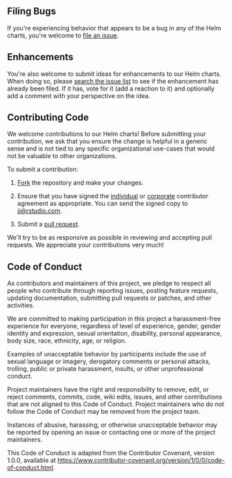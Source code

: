 ## Filing Bugs

If you're experiencing behavior that appears to be a bug in any of the Helm charts, you're welcome to [file an issue](https://github.com/rstudio/helm/issues/new). 

## Enhancements

You're also welcome to submit ideas for enhancements to our Helm charts. When doing so, please [search the issue list](https://github.com/rstudio/helm/issues) to see if the enhancement has already been filed. If it has, vote for it (add a reaction to it) and optionally add a comment with your perspective on the idea. 

## Contributing Code

We welcome contributions to our Helm charts! Before submitting your contribution, we ask that you ensure the change is helpful in a generic sense and is not tied to any specific organizational use-cases that would not be valuable to other organizations.

To submit a contribution:

1. [Fork](https://github.com/rstudio/helm/fork) the repository and make your changes.

2. Ensure that you have signed the [individual](https://rstudioblog.files.wordpress.com/2017/05/rstudio_individual_contributor_agreement.pdf) or [corporate](https://rstudioblog.files.wordpress.com/2017/05/rstudio_corporate_contributor_agreement.pdf) contributor agreement as appropriate. You can send the signed copy to jj@rstudio.com.

3. Submit a [pull request](https://help.github.com/articles/using-pull-requests).

We'll try to be as responsive as possible in reviewing and accepting pull requests. We appreciate your contributions very much!

## Code of Conduct

As contributors and maintainers of this project, we pledge to respect all people who contribute through reporting issues, posting feature requests, updating documentation, submitting pull requests or patches, and other activities.

We are committed to making participation in this project a harassment-free experience for everyone, regardless of level of experience, gender, gender identity and expression, sexual orientation, disability, personal appearance, body size, race, ethnicity, age, or religion.

Examples of unacceptable behavior by participants include the use of sexual language or imagery, derogatory comments or personal attacks, trolling, public or private harassment, insults, or other unprofessional conduct.

Project maintainers have the right and responsibility to remove, edit, or reject comments, commits, code, wiki edits, issues, and other contributions that are not aligned to this Code of Conduct. Project maintainers who do not follow the Code of Conduct may be removed from the project team.

Instances of abusive, harassing, or otherwise unacceptable behavior may be reported by opening an issue or contacting one or more of the project maintainers.

This Code of Conduct is adapted from the Contributor Covenant, version 1.0.0, available at <https://www.contributor-covenant.org/version/1/0/0/code-of-conduct.html>.
